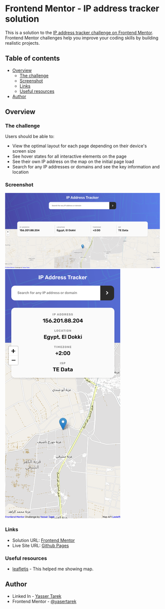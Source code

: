 # Frontend Mentor - IP address tracker solution

This is a solution to the [IP address tracker challenge on Frontend Mentor](https://www.frontendmentor.io/challenges/ip-address-tracker-I8-0yYAH0). Frontend Mentor challenges help you improve your coding skills by building realistic projects. 

## Table of contents

- [Overview](#overview)
  - [The challenge](#the-challenge)
  - [Screenshot](#screenshot)
  - [Links](#links)
  - [Useful resources](#useful-resources)
- [Author](#author)

## Overview

### The challenge

Users should be able to:

- View the optimal layout for each page depending on their device's screen size
- See hover states for all interactive elements on the page
- See their own IP address on the map on the initial page load
- Search for any IP addresses or domains and see the key information and location

### Screenshot

![](./screenshot-desktop.png)
![](./screenshot-mobile.png)

### Links

- Solution URL: [Frontend Mentor](https://your-solution-url.com)
- Live Site URL: [Github Pages](https://yasertarek.github.io/ip-address-tracker)

### Useful resources

- [leafletjs](https://leafletjs.com/) - This helped me showing map.
## Author

- Linked In - [Yasser Tarek](https://www.your-site.com)
- Frontend Mentor - [@yasertarek](https://www.frontendmentor.io/profile/yasertarek)